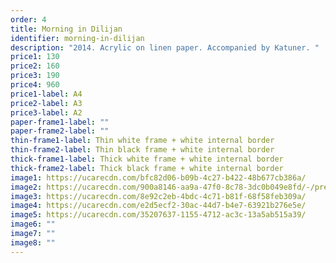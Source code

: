 ```yaml
---
order: 4
title: Morning in Dilijan
identifier: morning-in-dilijan
description: "2014. Acrylic on linen paper. Accompanied by Katuner. "
price1: 130
price2: 160
price3: 190
price4: 960
price1-label: A4
price2-label: A3
price3-label: A2
paper-frame1-label: ""
paper-frame2-label: ""
thin-frame1-label: Thin white frame + white internal border
thin-frame2-label: Thin black frame + white internal border
thick-frame1-label: Thick white frame + white internal border
thick-frame2-label: Thick black frame + white internal border
image1: https://ucarecdn.com/bfc82d06-b09b-4c27-b422-48b677cb386a/
image2: https://ucarecdn.com/900a8146-aa9a-47f0-8c78-3dc0b049e8fd/-/preview/-/enhance/38/-/sharp/5/
image3: https://ucarecdn.com/8e92c2eb-4bdc-4c71-b81f-68f58feb309a/
image4: https://ucarecdn.com/e2d5ecf2-30ac-44d7-b4e7-63921b276e5e/
image5: https://ucarecdn.com/35207637-1155-4712-ac3c-13a5ab515a39/
image6: ""
image7: ""
image8: ""
---
```

